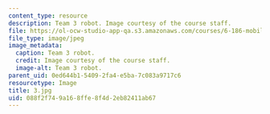 ```yaml
---
content_type: resource
description: Team 3 robot. Image courtesy of the course staff.
file: https://ol-ocw-studio-app-qa.s3.amazonaws.com/courses/6-186-mobile-autonomous-systems-laboratory-january-iap-2005/088f2f749a168ffe8f4d2eb82411ab67_3.jpg
file_type: image/jpeg
image_metadata:
  caption: Team 3 robot.
  credit: Image courtesy of the course staff.
  image-alt: Team 3 robot.
parent_uid: 0ed644b1-5409-2fa4-e5ba-7c083a9717c6
resourcetype: Image
title: 3.jpg
uid: 088f2f74-9a16-8ffe-8f4d-2eb82411ab67
---
```

